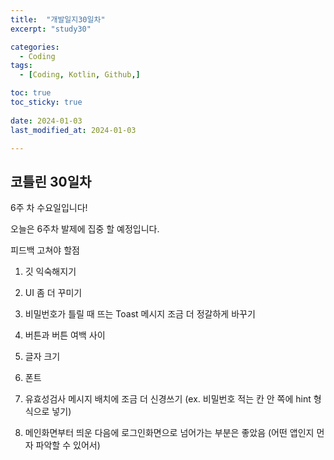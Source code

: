 ```yaml
---
title:  "개발일지30일차" 
excerpt: "study30"

categories:
  - Coding
tags:
  - [Coding, Kotlin, Github,]

toc: true
toc_sticky: true
 
date: 2024-01-03
last_modified_at: 2024-01-03

---
```



## 코틀린 30일차

6주 차 수요일입니다!

오늘은 6주차 발제에 집중 할 예정입니다.

피드백 고쳐야 할점

1. 깃 익숙해지기
  
2. UI 좀 더 꾸미기

3. 비밀번호가 틀릴 때 뜨는 Toast 메시지 조금 더 정갈하게 바꾸기

4. 버튼과 버튼 여백 사이

5. 글자 크기

6. 폰트

7. 유효성검사 메시지 배치에 조금 더 신경쓰기 (ex. 비밀번호 적는 칸 안 쪽에 hint 형식으로 넣기)

8. 메인화면부터 띄운 다음에 로그인화면으로 넘어가는 부분은 좋았음 (어떤 앱인지 먼자 파악할 수 있어서)
           
               



